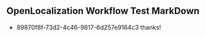 ## OpenLocalization Workflow Test MarkDown
* 89870f8f-73d2-4c46-9817-6d257e9164c3 
thanks!<!--HONumber=Mar16_HO1-->
